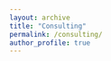 ```yaml
---
layout: archive
title: "Consulting"
permalink: /consulting/
author_profile: true
---
```


<!--
## Statistical Consulting

I am available for private statistical consulting. Throughout my PhD, I've had the good fortune to work as a statistical analyst for The Department of Medicine at Western University.  In that role I provided statistical services to researching physicians, including: but not limited to:

* Providing statistical expertise in grant writing
* Helping design analysis plans for funded studies
* Helping clean data to prepare for modelling
* Statistical modelling
* Reporting and interpreting results of modelling
* Communication of results to non-expert audiences (including writing manuscripts for publication), and
* Responding to reviewer requests.

If you need help with statistics of any kind, I'm always open to lend a hand.  Please feel free to reach out at dpananos [at] gmail [dot] com.

## Pricing

I have variable pricing depending on requirements and timeline to complete work.  For classic statistical modelling of data, hourly rates start at \\$75 per hour.  For clinical prediction modelling, rates start at \\$150 per hour.  Additional fees are applied if work is to be prioritized (for example, for an upcoming deadline).  I offer a 30 minute consult free of charge to scope out project needs and will send you an estimated cost for the work.

-->

